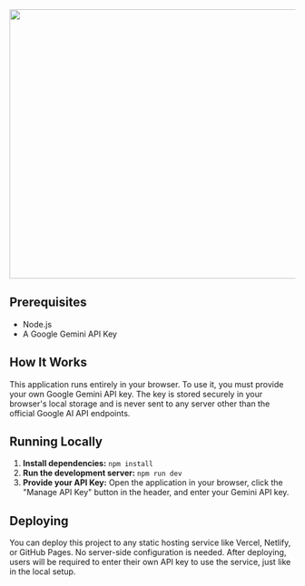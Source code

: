 <div align="center">
<img width="1200" height="475" alt="GHBanner" src="https://github.com/user-attachments/assets/0aa67016-6eaf-458a-adb2-6e31a0763ed6" />
</div>

## Prerequisites

- Node.js
- A Google Gemini API Key

## How It Works

This application runs entirely in your browser. To use it, you must provide your own Google Gemini API key. The key is stored securely in your browser's local storage and is never sent to any server other than the official Google AI API endpoints.

## Running Locally

1.  **Install dependencies:**
    `npm install`
2.  **Run the development server:**
    `npm run dev`
3.  **Provide your API Key:** Open the application in your browser, click the "Manage API Key" button in the header, and enter your Gemini API key.

## Deploying

You can deploy this project to any static hosting service like Vercel, Netlify, or GitHub Pages. No server-side configuration is needed. After deploying, users will be required to enter their own API key to use the service, just like in the local setup.